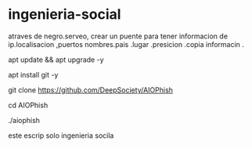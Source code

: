 # ingenieria-social
atraves de negro.serveo, crear un puente para tener informacion de ip.localisacion ,puertos nombres.pais .lugar .presicion .copia informacin  .



apt update && apt upgrade -y


apt install git -y


git clone https://github.com/DeepSociety/AIOPhish


cd AIOPhish


./aiophish


este escrip solo ingenieria socila
